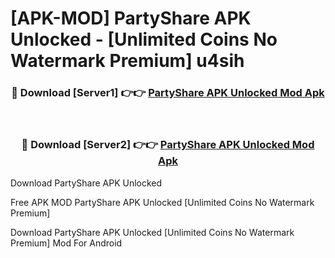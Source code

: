 # [APK-MOD] PartyShare APK Unlocked - [Unlimited Coins No Watermark Premium] u4sih



<div align="center">
<h3>🔴 Download [Server1] 👉👉 <a href="https://momento.my/?title=PartyShare_APK_Unlocked">PartyShare APK Unlocked Mod Apk</a></h3><br>

<h3>🔴 Download [Server2] 👉👉 <a href="https://momento.my/?title=PartyShare_APK_Unlocked">PartyShare APK Unlocked Mod Apk</a></h3>
</div>



Download PartyShare APK Unlocked 

Free APK MOD PartyShare APK Unlocked [Unlimited Coins No Watermark Premium]

Download PartyShare APK Unlocked [Unlimited Coins No Watermark Premium] Mod For Android
